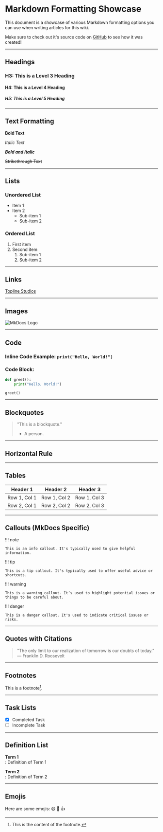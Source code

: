 # Markdown Formatting Showcase

This document is a showcase of various Markdown formatting options you can use when writing articles for this wiki.

Make sure to check out it's source code on [GitHub](https://github.com/octanebula/mafia-wiki/docs/formatting) to see how it was created!

---

## Headings

### H3: This is a Level 3 Heading
#### H4: This is a Level 4 Heading
##### H5: This is a Level 5 Heading

---

## Text Formatting

**Bold Text**

*Italic Text*

**_Bold and Italic_**

~~Strikethrough Text~~

---

## Lists

### Unordered List
- Item 1
- Item 2
  - Sub-item 1
  - Sub-item 2

### Ordered List
1. First item
2. Second item
   1. Sub-item 1
   2. Sub-item 2

---

## Links

[Topline Studios](https://www.roblox.com/communities/5670504/TOPLINE-STUDIOS-INC#!/about)

---

## Images

![MkDocs Logo](https://mafiawiki.astrofare.xyz/assets/logo.png)

---

## Code

### Inline Code Example: `print("Hello, World!")`

### Code Block:
```python
def greet():
    print("Hello, World!")

greet()
```

---

## Blockquotes

> "This is a blockquote."
>
> - A person.

---

## Horizontal Rule

---

## Tables

| Header 1 | Header 2 | Header 3 |
|----------|----------|----------|
| Row 1, Col 1 | Row 1, Col 2 | Row 1, Col 3 |
| Row 2, Col 1 | Row 2, Col 2 | Row 2, Col 3 |

---

## Callouts (MkDocs Specific)

!!! note

    This is an info callout. It's typically used to give helpful information.

!!! tip

    This is a tip callout. It's typically used to offer useful advice or shortcuts.

!!! warning

    This is a warning callout. It’s used to highlight potential issues or things to be careful about.

!!! danger

    This is a danger callout. It's used to indicate critical issues or risks.

---

## Quotes with Citations

> "The only limit to our realization of tomorrow is our doubts of today."  
> — Franklin D. Roosevelt

---

## Footnotes

This is a footnote[^1].

[^1]: This is the content of the footnote.

---

## Task Lists

- [x] Completed Task
- [ ] Incomplete Task

---

## Definition List

**Term 1**  
: Definition of Term 1

**Term 2**  
: Definition of Term 2

---

## Emojis

Here are some emojis: :smile: :tada: :thumbsup: